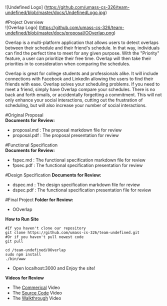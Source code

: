 ![Undefined Logo] (https://github.com/umass-cs-326/team-undefined/blob/master/docs/UndefinedLogo.jpg)

#Project Overview  
![Overlap Logo] (https://github.com/umass-cs-326/team-undefined/blob/master/docs/proposal/OOverlap.png)

Overlap is a multi-platform application that allows users to detect overlaps between their schedule and their friend's schedule. In that way, individuals can find the perfect time to meet for any given purpose. With the "Priority" feature, a  user can prioritize their free time. Overlap will then take their priorities in to consideration when comparing the schedules.

Overlap is great for college students and professionals alike. It will include connections with Facebook and LinkedIn allowing the users to find their friends with ease. Overlap solves your scheduling problems. If you need to meet a friend, simply have Overlap compare your schedules. There is no back and forth emails, or accidentally forgetting a commitment. This will not only enhance your social interactions, cutting out the frustration of scheduling, but will also increase your number of social interactions.

#Original Proposal  
**Documents for Review:**  
- proposal.md : The proposal markdown file for review
- proposal.pdf : The proposal presentation for review

#Functional Specification  
**Documents for Review:**  
- fspec.md : The functional specification markdown file for review
- fpsec.pdf : The functional specification presentation for review

#Design Specification
**Documents for Review:**  
- dspec.md : The design specification markdown file for review
- dspec.pdf : The functional specification presentation file for review

#Final Project
**Folder for Review:**
- OOverlap

**How to Run Site**
```
#If you haven't clone our repository
git clone https://github.com/umass-cs-326/team-undefined.git
#Or if you haven't pull newest code
git pull

cd /team-undefined/OOverlap
sudo npm install
./bin/www
```
- Open localhost:3000 and Enjoy the site!

**Videos for Review**
- The [Commerical](http://youtu.be/pe7ZY-xyub8 "Source Code") Video
- The [Source Code](http://youtu.be/dss9zgPqDtM "Source Code") Video
- The [Walkthrough](http://youtu.be/b7on7OO_Rds "Source Code") Video